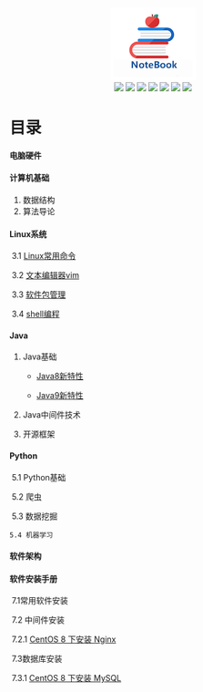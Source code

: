 <div align="center">
	<img src="Image/6874747073.png"/>
</div>
<div align="center">
  <a href="javascript:void(null)" onclick="return false;"><img src="https://img.shields.io/badge/计算机硬件-hardware-brightgreen?logo=Hexo&logoColor=white"></a>
  <a href="javascript:void(null)" onclick="return false;"><img src="https://img.shields.io/badge/数据结构与算法-algorithm-orange?logo=GNU Bash&logoColor=white"></a>
  <a href="javascript:void(null)" onclick="return false;"><img src="https://img.shields.io/badge/Linux系统-linux-yellow?logo=Linux&logoColor=white"></a>
  <a href="javascript:void(null)" onclick="return false;"><img src="https://img.shields.io/badge/Java-java-blue?logo=Java"></a>
  <a href="javascript:void(null)" onclick="return false;"><img src="https://img.shields.io/badge/Python-python-red?logo=Python&logoColor=white"></a>
  <a href="javascript:void(null)" onclick="return false;"><img src="https://img.shields.io/badge/系统架构-architecture-green?logo=StackShare&logoColor=white"></a>
  <a href="javascript:void(null)" onclick="return false;"><img src="https://img.shields.io/badge/软件安装-installation-3ee0d7?logo=Indeed&logoColor=white"></a>
</div>

# 目录
#### 电脑硬件

#### 计算机基础

1. 数据结构
2. 算法导论

#### Linux系统

​	3.1 [Linux常用命令]()

​	3.2 [文本编辑器vim]()

​	3.3 [软件包管理]()

​	3.4 [shell编程](Linux系统/shell编程.md)

#### Java

1. Java基础

   - [Java8新特性]()

   - [Java9新特性]()

2. Java中间件技术

3. 开源框架

#### Python

​	5.1 Python基础

​	5.2 爬虫

​	5.3 数据挖掘

 	5.4 机器学习

#### 软件架构

#### 软件安装手册

​	7.1常用软件安装

​	7.2 中间件安装

​		7.2.1 [CentOS 8 下安装 Nginx](软件安装手册/中间件安装/CentOS8下安装Nginx.md)

​	7.3数据库安装

​		7.3.1 [CentOS 8 下安装 MySQL](软件安装手册/数据库安装/CentOS8下MySQL安装手册.md)